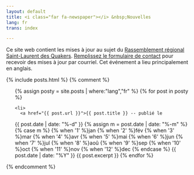 ```yaml
---
layout: default
title: <i class="far fa-newspaper"></i> &nbsp;Nouvelles
lang: fr
trans: index

---
```

Ce site web contient les mises à jour au sujet du [Rassemblement régional Saint-Laurent des Quakers](/index-fr.html). [Remplissez le formulaire de contact](/contact-fr) pour recevoir des mises à jour par courriel. Cet événement a lieu principalement en anglais.

{% include posts.html %}
{% comment %}
<ul>
{% assign posty = site.posts | where:"lang","fr" %}
  {% for post in posty %}

    <li>
      <a href="{{ post.url }}">{{ post.title }} -- publié le 
<!-- Whitespace added for readability -->
{{ post.date | date: "%-d" }}
{% assign m = post.date | date: "%-m" %}
{% case m %}
  {% when '1' %}jan
  {% when '2' %}fév
  {% when '3' %}mar
  {% when '4' %}avr
  {% when '5' %}mai
  {% when '6' %}jun
  {% when '7' %}jul
  {% when '8' %}aoû
  {% when '9' %}sep
  {% when '10' %}oct
  {% when '11' %}nov
  {% when '12' %}dec
{% endcase %}
{{ post.date | date: "%Y" }}
</a>
      {{ post.excerpt }}
    </li>
  {% endfor %}
</ul>
{% endcomment %}

